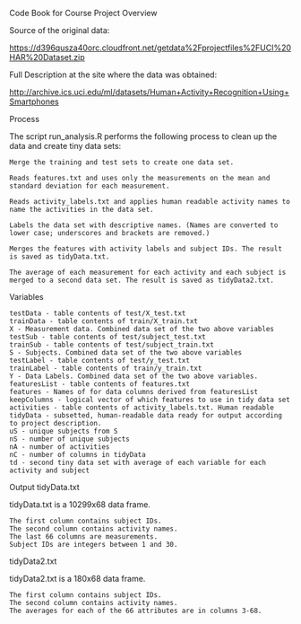 Code Book for Course Project
Overview

Source of the original data:

https://d396qusza40orc.cloudfront.net/getdata%2Fprojectfiles%2FUCI%20HAR%20Dataset.zip

Full Description at the site where the data was obtained:

http://archive.ics.uci.edu/ml/datasets/Human+Activity+Recognition+Using+Smartphones

Process

The script run_analysis.R performs the following process to clean up the data and create tiny data sets:

    Merge the training and test sets to create one data set.

    Reads features.txt and uses only the measurements on the mean and standard deviation for each measurement.

    Reads activity_labels.txt and applies human readable activity names to name the activities in the data set.

    Labels the data set with descriptive names. (Names are converted to lower case; underscores and brackets are removed.)

    Merges the features with activity labels and subject IDs. The result is saved as tidyData.txt.

    The average of each measurement for each activity and each subject is merged to a second data set. The result is saved as tidyData2.txt.

Variables

    testData - table contents of test/X_test.txt
    trainData - table contents of train/X_train.txt
    X - Measurement data. Combined data set of the two above variables
    testSub - table contents of test/subject_test.txt
    trainSub - table contents of test/subject_train.txt
    S - Subjects. Combined data set of the two above variables
    testLabel - table contents of test/y_test.txt
    trainLabel - table contents of train/y_train.txt
    Y - Data Labels. Combined data set of the two above variables.
    featuresList - table contents of features.txt
    features - Names of for data columns derived from featuresList
    keepColumns - logical vector of which features to use in tidy data set
    activities - table contents of activity_labels.txt. Human readable
    tidyData - subsetted, human-readable data ready for output according to project description.
    uS - unique subjects from S
    nS - number of unique subjects
    nA - number of activities
    nC - number of columns in tidyData
    td - second tiny data set with average of each variable for each activity and subject

Output
tidyData.txt

tidyData.txt is a 10299x68 data frame.

    The first column contains subject IDs.
    The second column contains activity names.
    The last 66 columns are measurements.
    Subject IDs are integers between 1 and 30.

tidyData2.txt

tidyData2.txt is a 180x68 data frame.

    The first column contains subject IDs.
    The second column contains activity names.
    The averages for each of the 66 attributes are in columns 3-68.
